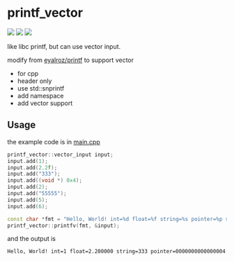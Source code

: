 # printf_vector
[<img src="https://img.shields.io/github/license/esrrhs/printf_vector">](https://github.com/esrrhs/printf_vector)
[<img src="https://img.shields.io/github/languages/top/esrrhs/printf_vector">](https://github.com/esrrhs/printf_vector)
[<img src="https://img.shields.io/github/actions/workflow/status/esrrhs/printf_vector/cmake.yml?branch=master">](https://github.com/esrrhs/printf_vector/actions)

like libc printf, but can use vector input.

modify from [eyalroz/printf](https://github.com/eyalroz/printf) to support vector

* for cpp
* header only
* use std::snprintf
* add namespace
* add vector support

## Usage
the example code is in [main.cpp](./main.cpp)
```cpp
printf_vector::vector_input input;
input.add(1);
input.add(2.2f);
input.add("333");
input.add((void *) 0x4);
input.add(2);
input.add("55555");
input.add(5);
input.add(6);

const char *fmt = "Hello, World! int=%d float=%f string=%s pointer=%p short-string=%.*s width-int=%*d\n";
printf_vector::printfv(fmt, &input);
```
and the output is
```bash
Hello, World! int=1 float=2.200000 string=333 pointer=0000000000000004 short-string=55 width-int=    6
```
